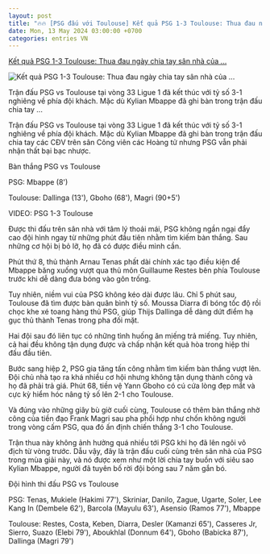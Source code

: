 ```yaml
---
layout: post
title: "🔥🔥 [PSG đấu với Toulouse] Kết quả PSG 1-3 Toulouse: Thua đau ngày chia tay sân nhà của ..."
date: Mon, 13 May 2024 03:00:00 +0700
categories: entries VN
---
```

[Kết quả PSG 1-3 Toulouse: Thua đau ngày chia tay sân nhà của ...](https://bongdaplus.vn/ligue-1/ket-qua-psg-vs-toulouse-thua-dau-ngay-chia-tay-mbappe-4313742405.html)

![Kết quả PSG 1-3 Toulouse: Thua đau ngày chia tay sân nhà của ...](https://cdn.bongdaplus.vn/Assets/Media/2024/05/13/77/ket-qua-psg-vs-toulouse.jpg)

Trận đấu PSG vs Toulouse tại vòng 33 Ligue 1 đã kết thúc với tỷ số 3-1 nghiêng về phía đội khách. Mặc dù Kylian Mbappe đã ghi bàn trong trận đấu chia tay ...

Trận đấu PSG vs Toulouse tại vòng 33 Ligue 1 đã kết thúc với tỷ số 3-1 nghiêng về phía đội khách. Mặc dù Kylian Mbappe đã ghi bàn trong trận đấu chia tay các CĐV trên sân Công viên các Hoàng tử nhưng PSG vẫn phải nhận thất bại bạc nhược.

Bàn thắng PSG vs Toulouse

PSG: Mbappe (8')

Toulouse: Dallinga (13'), Gboho (68'), Magri (90+5')

VIDEO: PSG 1-3 Toulouse

Được thi đấu trên sân nhà với tâm lý thoải mái, PSG không ngần ngại đẩy cao đội hình ngay từ những phút đầu tiên nhằm tìm kiếm bàn thắng. Sau những cơ hội bị bỏ lỡ, họ đã có được điều mình cần.

Phút thứ 8, thủ thành Arnau Tenas phất dài chính xác tạo điều kiện để Mbappe băng xuống vượt qua thủ môn Guillaume Restes bên phía Toulouse trước khi dễ dàng đưa bóng vào gôn trống.

Tuy nhiên, niềm vui của PSG không kéo dài được lâu. Chỉ 5 phút sau, Toulouse đã tìm được bàn quân bình tỷ số. Moussa Diarra đi bóng tốc độ rồi chọc khe xé toang hàng thủ PSG, giúp Thijs Dallinga dễ dàng dứt điểm hạ gục thủ thành Tenas trong pha đối mặt.

Hai đội sau đó liên tục có những tình huống ăn miếng trả miếng. Tuy nhiên, cả hai đều không tận dụng được và chấp nhận kết quả hòa trong hiệp thi đấu đầu tiên.

Bước sang hiệp 2, PSG gia tăng tấn công nhằm tìm kiếm bàn thắng vượt lên. Đội chủ nhà tạo ra khá nhiều cơ hội nhưng không tận dụng thành công và họ đã phải trả giá. Phút 68, tiền vệ Yann Gboho có cú cứa lòng đẹp mắt và cực kỳ hiểm hóc nâng tỷ số lên 2-1 cho Toulouse.

Và đúng vào những giây bù giờ cuối cùng, Toulouse có thêm bàn thắng nhờ công của tiền đạo Frank Magri sau pha phối hợp như chốn không người trong vòng cấm PSG, qua đó ấn định chiến thắng 3-1 cho Toulouse.

Trận thua này không ảnh hưởng quá nhiều tới PSG khi họ đã lên ngôi vô địch từ vòng trước. Dẫu vậy, đây là trận đấu cuối cùng trên sân nhà của PSG trong mùa giải này, và nó được xem như một lời chia tay buồn với siêu sao Kylian Mbappe, người đã tuyên bố rời đội bóng sau 7 năm gắn bó.

Đội hình thi đấu PSG vs Toulouse

PSG: Tenas, Mukiele (Hakimi 77'), Skriniar, Danilo, Zague, Ugarte, Soler, Lee Kang In (Dembele 62'), Barcola (Mayulu 63'), Asensio (Ramos 77'), Mbappe

Toulouse: Restes, Costa, Keben, Diarra, Desler (Kamanzi 65'), Casseres Jr, Sierro, Suazo (Elebi 79'), Aboukhlal (Donnum 64'), Gboho (Babicka 87'), Dallinga (Magri 79')

